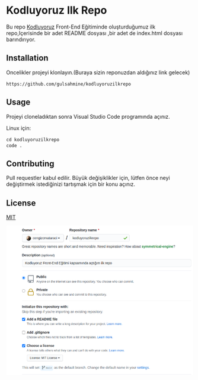 # **Kodluyoruz Ilk Repo**
 Bu repo [Kodluyoruz](https://kodluyoruz.org/tr/kodluyoruz/) Front-End Eğitiminde oluşturduğumuz ilk repo,Içerisinde bir adet README dosyası ,bir adet de index.html dosyası barındırıyor.

## **Installation**
 Oncelikler projeyi klonlayın.(Buraya sizin reponuzdan aldığınız link gelecek)

```
https://github.com/gulsahmine/kodluyoruzilkrepo
```
## **Usage**
Projeyi cloneladıktan sonra Visual Studio Code programında açınız.

Linux için:
```
cd kodluyoruzilkrepo
code .
```
## **Contributing**
Pull requestler kabul edilir. Büyük değişiklikler için, lütfen önce neyi değiştirmek istediğinizi tartışmak için bir konu açınız.
## **License**
[MIT](https://choosealicense.com/licenses/mit/)

![Lorem Picsum Gorsel](https://raw.githubusercontent.com/Kodluyoruz/taskforce/main/git/odev1/figures/github.png)

